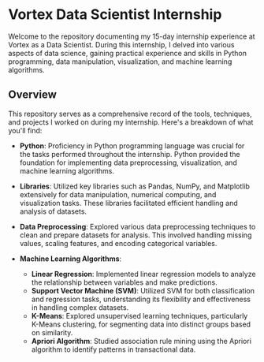 # Vortex Data Scientist Internship

Welcome to the repository documenting my 15-day internship experience at Vortex as a Data Scientist. During this internship, I delved into various aspects of data science, gaining practical experience and skills in Python programming, data manipulation, visualization, and machine learning algorithms.

## Overview

This repository serves as a comprehensive record of the tools, techniques, and projects I worked on during my internship. Here's a breakdown of what you'll find:

- **Python**: Proficiency in Python programming language was crucial for the tasks performed throughout the internship. Python provided the foundation for implementing data preprocessing, visualization, and machine learning algorithms.
  
- **Libraries**: Utilized key libraries such as Pandas, NumPy, and Matplotlib extensively for data manipulation, numerical computing, and visualization tasks. These libraries facilitated efficient handling and analysis of datasets.

- **Data Preprocessing**: Explored various data preprocessing techniques to clean and prepare datasets for analysis. This involved handling missing values, scaling features, and encoding categorical variables.

- **Machine Learning Algorithms**:
  - **Linear Regression**: Implemented linear regression models to analyze the relationship between variables and make predictions.
  - **Support Vector Machine (SVM)**: Utilized SVM for both classification and regression tasks, understanding its flexibility and effectiveness in handling complex datasets.
  - **K-Means**: Explored unsupervised learning techniques, particularly K-Means clustering, for segmenting data into distinct groups based on similarity.
  - **Apriori Algorithm**: Studied association rule mining using the Apriori algorithm to identify patterns in transactional data.
